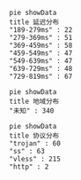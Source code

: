 
```mermaid
pie showData
title 延迟分布
"189-279ms" : 22
"279-369ms" : 51
"369-459ms" : 58
"459-549ms" : 47
"549-639ms" : 47
"639-729ms" : 48
"729-819ms" : 67
```
```mermaid
pie showData
title 地域分布
"未知" : 340
```
```mermaid
pie showData
title 协议分布
"trojan" : 60
"ss" : 63
"vless" : 215
"http" : 2
```